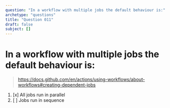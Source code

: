 ```yaml
---
question: "In a workflow with multiple jobs the default behaviour is:"
archetype: "questions"
title: "Question 011"
draft: false
subject: []
---
```


# In a workflow with multiple jobs the default behaviour is:
> https://docs.github.com/en/actions/using-workflows/about-workflows#creating-dependent-jobs
1. [x] All jobs run in parallel
1. [ ] Jobs run in sequence
